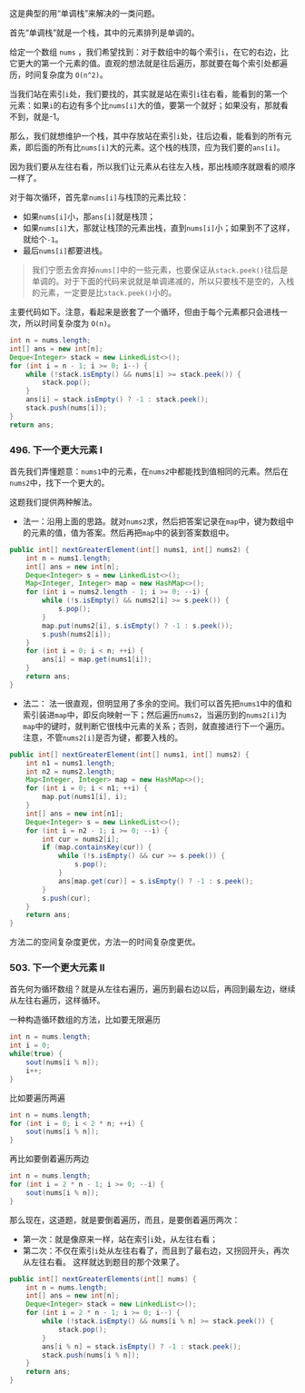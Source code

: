 这是典型的用“单调栈”来解决的一类问题。

首先“单调栈”就是一个栈，其中的元素排列是单调的。

给定一个数组 `nums` ，我们希望找到：对于数组中的每个索引`i`，在它的右边，比它更大的第一个元素的值。直观的想法就是往后遍历，那就要在每个索引处都遍历，时间复杂度为 `O(n^2)`。

当我们站在索引`i`处，我们要找的，其实就是站在索引`i`往右看，能看到的第一个元素：如果`i`的右边有多个比`nums[i]`大的值，要第一个就好；如果没有，那就看不到，就是-1。

那么，我们就想维护一个栈，其中存放站在索引`i`处，往后边看，能看到的所有元素，即后面的所有比`nums[i]`大的元素。这个栈的栈顶，应为我们要的`ans[i]`。

因为我们要从左往右看，所以我们让元素从右往左入栈，那出栈顺序就跟看的顺序一样了。

对于每次循环，首先拿`nums[i]`与栈顶的元素比较：

* 如果`nums[i]`小，那`ans[i]`就是栈顶；
* 如果`nums[i]`大，那就让栈顶的元素出栈，直到`nums[i]`小；如果到不了这样，就给个`-1`。
* 最后`nums[i]`都要进栈。

> 我们宁愿去舍弃掉`nums[]`中的一些元素，也要保证从`stack.peek()`往后是单调的。对于下面的代码来说就是单调递减的，所以只要栈不是空的，入栈的元素，一定要是比`stack.peek()`小的。

主要代码如下。注意，看起来是嵌套了一个循环，但由于每个元素都只会进栈一次，所以时间复杂度为 `O(n)`。

```java
int n = nums.length;
int[] ans = new int[n];
Deque<Integer> stack = new LinkedList<>();
for (int i = n - 1; i >= 0; i--) {
    while (!stack.isEmpty() && nums[i] >= stack.peek()) {
        stack.pop();
    }
    ans[i] = stack.isEmpty() ? -1 : stack.peek();
    stack.push(nums[i]);
}
return ans;
```


### 496. 下一个更大元素 I

首先我们弄懂题意：`nums1`中的元素，在`nums2`中都能找到值相同的元素。然后在`nums2`中，找下一个更大的。

这题我们提供两种解法。

* 法一：沿用上面的思路。就对`nums2`求，然后把答案记录在`map`中，键为数组中的元素的值，值为答案。然后再把`map`中的装到答案数组中。

```java
public int[] nextGreaterElement(int[] nums1, int[] nums2) {
    int n = nums1.length;
    int[] ans = new int[n];
    Deque<Integer> s = new LinkedList<>();
    Map<Integer, Integer> map = new HashMap<>();
    for (int i = nums2.length - 1; i >= 0; --i) {
        while (!s.isEmpty() && nums2[i] >= s.peek()) {
            s.pop();
        }
        map.put(nums2[i], s.isEmpty() ? -1 : s.peek());
        s.push(nums2[i]);
    }
    for (int i = 0; i < n; ++i) {
        ans[i] = map.get(nums1[i]);
    }
    return ans;
}
```

* 法二：
法一很直观，但明显用了多余的空间。我们可以首先把`nums1`中的值和索引装进`map`中，即反向映射一下；然后遍历`nums2`，当遍历到的`nums2[i]`为`map`中的键时，就判断它很栈中元素的关系；否则，就直接进行下一个遍历。注意，不管`nums2[i]`是否为键，都要入栈的。

```java
public int[] nextGreaterElement(int[] nums1, int[] nums2) {
    int n1 = nums1.length;
    int n2 = nums2.length;
    Map<Integer, Integer> map = new HashMap<>();
    for (int i = 0; i < n1; ++i) {
        map.put(nums1[i], i);
    }
    int[] ans = new int[n1];
    Deque<Integer> s = new LinkedList<>();
    for (int i = n2 - 1; i >= 0; --i) {
        int cur = nums2[i];
        if (map.containsKey(cur)) {
            while (!s.isEmpty() && cur >= s.peek()) {
                s.pop();
            }
            ans[map.get(cur)] = s.isEmpty() ? -1 : s.peek();
        }
        s.push(cur);
    }
    return ans;
}
```

方法二的空间复杂度更优，方法一的时间复杂度更优。


### 503. 下一个更大元素 II

首先何为循环数组？就是从左往右遍历，遍历到最右边以后，再回到最左边，继续从左往右遍历，这样循环。

一种构造循环数组的方法，比如要无限遍历
```java
int n = nums.length;
int i = 0;
while(true) {
    sout(nums[i % n]);
    i++;
}
```
比如要遍历两遍
```java
int n = nums.length;
for (int i = 0; i < 2 * n; ++i) {
    sout(nums[i % n]);
}
```
再比如要倒着遍历两边
```java
int n = nums.length;
for (int i = 2 * n - 1; i >= 0; --i) {
    sout(nums[i % n]);
}
```
那么现在，这道题，就是要倒着遍历，而且，是要倒着遍历两次：
* 第一次：就是像原来一样，站在索引`i`处，从左往右看；
* 第二次：不仅在索引`i`处从左往右看了，而且到了最右边，又拐回开头，再次从左往右看。
这样就达到题目的那个效果了。
```java
public int[] nextGreaterElements(int[] nums) {
    int n = nums.length;
    int[] ans = new int[n];
    Deque<Integer> stack = new LinkedList<>();
    for (int i = 2 * n - 1; i >= 0; i--) {
        while (!stack.isEmpty() && nums[i % n] >= stack.peek()) {
            stack.pop();
        }
        ans[i % n] = stack.isEmpty() ? -1 : stack.peek();
        stack.push(nums[i % n]);
    }
    return ans;
}
```
